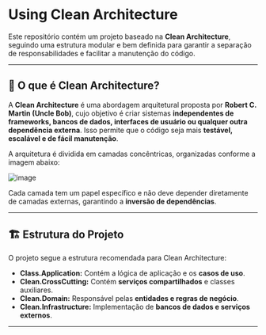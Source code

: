# Using Clean Architecture

Este repositório contém um projeto baseado na **Clean Architecture**, seguindo uma estrutura modular e bem definida para garantir a separação de responsabilidades e facilitar a manutenção do código.

---

## 📌 O que é Clean Architecture?

A **Clean Architecture** é uma abordagem arquitetural proposta por **Robert C. Martin (Uncle Bob)**, cujo objetivo é criar sistemas **independentes de frameworks, bancos de dados, interfaces de usuário ou qualquer outra dependência externa**. Isso permite que o código seja mais **testável, escalável e de fácil manutenção**.

A arquitetura é dividida em camadas concêntricas, organizadas conforme a imagem abaixo:

![image](https://github.com/user-attachments/assets/dea61eb3-2cb5-4f9a-8c61-008bc46a2466)


Cada camada tem um papel específico e não deve depender diretamente de camadas externas, garantindo a **inversão de dependências**.

---

## 🏗️ Estrutura do Projeto

O projeto segue a estrutura recomendada para Clean Architecture:

- **Class.Application:** Contém a lógica de aplicação e os **casos de uso**.
- **Clean.CrossCutting:** Contém **serviços compartilhados** e classes auxiliares.
- **Clean.Domain:** Responsável pelas **entidades e regras de negócio**.
- **Clean.Infrastructure:** Implementação de **bancos de dados e serviços externos**.

---
